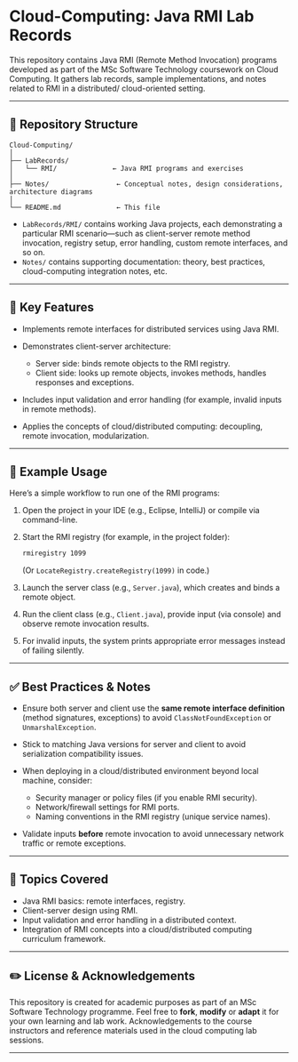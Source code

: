 # Cloud-Computing: Java RMI Lab Records

This repository contains Java RMI (Remote Method Invocation) programs developed as part of the MSc Software Technology coursework on Cloud Computing. It gathers lab records, sample implementations, and notes related to RMI in a distributed/ cloud-oriented setting.

---

## 📁 Repository Structure

```
Cloud-Computing/
│
├── LabRecords/
│   └── RMI/              ← Java RMI programs and exercises
│
├── Notes/                 ← Conceptual notes, design considerations, architecture diagrams
│
└── README.md              ← This file
```

* `LabRecords/RMI/` contains working Java projects, each demonstrating a particular RMI scenario—such as client-server remote method invocation, registry setup, error handling, custom remote interfaces, and so on.
* `Notes/` contains supporting documentation: theory, best practices, cloud-computing integration notes, etc.

---

## 🎯 Key Features

* Implements remote interfaces for distributed services using Java RMI.
* Demonstrates client-server architecture:

  * Server side: binds remote objects to the RMI registry.
  * Client side: looks up remote objects, invokes methods, handles responses and exceptions.
* Includes input validation and error handling (for example, invalid inputs in remote methods).
* Applies the concepts of cloud/distributed computing: decoupling, remote invocation, modularization.

---

## 🧩 Example Usage

Here’s a simple workflow to run one of the RMI programs:

1. Open the project in your IDE (e.g., Eclipse, IntelliJ) or compile via command-line.
2. Start the RMI registry (for example, in the project folder):

   ```bash
   rmiregistry 1099
   ```

   (Or `LocateRegistry.createRegistry(1099)` in code.)
3. Launch the server class (e.g., `Server.java`), which creates and binds a remote object.
4. Run the client class (e.g., `Client.java`), provide input (via console) and observe remote invocation results.
5. For invalid inputs, the system prints appropriate error messages instead of failing silently.

---

## ✅ Best Practices & Notes

* Ensure both server and client use the **same remote interface definition** (method signatures, exceptions) to avoid `ClassNotFoundException` or `UnmarshalException`.
* Stick to matching Java versions for server and client to avoid serialization compatibility issues.
* When deploying in a cloud/distributed environment beyond local machine, consider:

  * Security manager or policy files (if you enable RMI security).
  * Network/firewall settings for RMI ports.
  * Naming conventions in the RMI registry (unique service names).
* Validate inputs **before** remote invocation to avoid unnecessary network traffic or remote exceptions.

---

## 📘 Topics Covered

* Java RMI basics: remote interfaces, registry.
* Client-server design using RMI.
* Input validation and error handling in a distributed context.
* Integration of RMI concepts into a cloud/distributed computing curriculum framework.

---

## ✏️ License & Acknowledgements

This repository is created for academic purposes as part of an MSc Software Technology programme. Feel free to **fork**, **modify** or **adapt** it for your own learning and lab work.
Acknowledgements to the course instructors and reference materials used in the cloud computing lab sessions.

---
